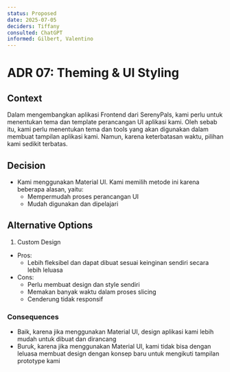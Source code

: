 ```yaml
---
status: Proposed
date: 2025-07-05
deciders: Tiffany
consulted: ChatGPT
informed: Gilbert, Valentino
---
```

# ADR 07: Theming & UI Styling

## Context

Dalam mengembangkan aplikasi Frontend dari SerenyPals, kami perlu untuk menentukan tema dan template perancangan UI aplikasi kami. Oleh sebab itu, kami perlu menentukan tema dan tools yang akan digunakan dalam membuat tampilan aplikasi kami. Namun, karena keterbatasan waktu, pilihan kami sedikit terbatas.

## Decision

* Kami menggunakan Material UI. Kami memilih metode ini karena beberapa alasan, yaitu:
    * Mempermudah proses perancangan UI
    * Mudah digunakan dan dipelajari

## Alternative Options
1. Custom Design
  * Pros:
    * Lebih fleksibel dan dapat dibuat sesuai keinginan sendiri secara lebih leluasa
  * Cons:
    * Perlu membuat design dan style sendiri
    * Memakan banyak waktu dalam proses slicing
    * Cenderung tidak responsif

### Consequences

* Baik, karena jika menggunakan Material UI, design aplikasi kami lebih mudah untuk dibuat dan dirancang
* Buruk, karena jika menggunakan Material UI, kami tidak bisa dengan leluasa membuat design dengan konsep baru untuk mengikuti tampilan prototype kami